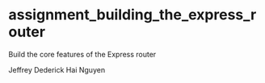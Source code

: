 # assignment_building_the_express_router

Build the core features of the Express router

Jeffrey Dederick Hai Nguyen
